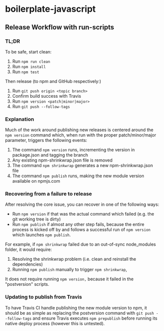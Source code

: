 # boilerplate-javascript
## Release Workflow with run-scripts
### TL;DR
To be safe, start clean:

1. Run `npm run clean`
1. Run `npm install`
1. Run `npm test`

Then release (to npm and GitHub respectively:)

1. Run `git push origin <topic branch>`
1. Confirm build success with Travis
1. Run `npm version <patch|minor|major>`
1. Run `git push --follow-tags`

### Explanation
Much of the work around publishing new releases is centered around the `npm version` command which, when run with the proper patch/minor/major parameter, triggers the following events:

1. The command `npm version` runs, incrementing the version in package.json and tagging the branch
1. Any existing npm-shrinkwrap.json file is removed
1. The command `npm shrinkwrap` generates a new npm-shrinkwrap.json file
1. The command `npm publish` runs, making the new module version available on npmjs.com

### Recovering from a failure to release
After resolving the core issue, you can recover in one of the following ways:

* Run `npm version` if that was the actual command which failed (e.g. the git working tree is dirty)
* Run `npm publish` if almost any other step fails, because the entire process is kicked off by and follows a successful run of `npm version` which launches `npm publish`.

For example, if `npm shrinkwrap` failed due to an out-of-sync node_modules folder, it would require:

1. Resolving the shrinkwrap problem (i.e. clean and reinstall the dependencies)
1. Running `npm publish` manually to trigger `npm shrinkwrap`, 

It does not require running `npm version,` because it failed in the "postversion" scripts.

### Updating to publish from Travis
To have Travis CI handle publishing the new module version to npm, it should be as simple as replacing the postversion command with `git push --follow-tags` and ensure Travis executes `npm prepublish` before running its native deploy process (however this is untested).
